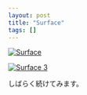 ```yaml
---
layout: post
title: "Surface"
tags: []
---
```


[![Surface](https://farm5.static.flickr.com/4079/4764366632_14665c42ff.jpg "=500x250")](/works/surface/)

[![Surface 3](https://farm5.static.flickr.com/4139/4779669194_19ce3b4159.jpg "=500x250")](/works/surface_3/)

しばらく続けてみます。
